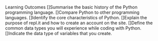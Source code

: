 Learning Outcomes
	[]Summarise the basic history of the Python programming language.
	[]Compare Python to other programming languages.
	[]Identify the core characteristics of Python.
	[]Explain the purpose of repl.it and how to create an account on the site.
	[]Define the common data types you will experience while coding with Python.  
	[]Indicate the data type of variables that you create.